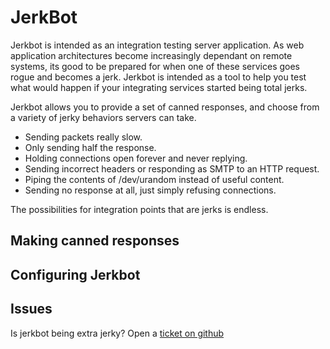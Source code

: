 # JerkBot

Jerkbot is intended as an integration testing server application.  As web application architectures become increasingly dependant on remote systems, its good to be prepared for when one of these services goes rogue and becomes a jerk. Jerkbot is intended as a tool to help you test what would happen if your integrating services started being total jerks.

Jerkbot allows you to provide a set of canned responses, and choose from a variety of jerky behaviors servers can take.

- Sending packets really slow.
- Only sending half the response.
- Holding connections open forever and never replying.
- Sending incorrect headers or responding as SMTP to an HTTP request.
- Piping the contents of /dev/urandom instead of useful content.
- Sending no response at all, just simply refusing connections.

The possibilities for integration points that are jerks is endless.

## Making canned responses

## Configuring Jerkbot


## Issues

Is jerkbot being extra jerky? Open a [ticket on github](http://github.com/markstory/jerkbot/issues)